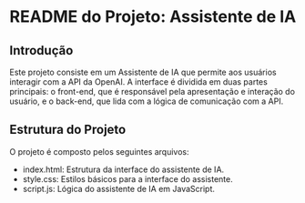 # README do Projeto: Assistente de IA

## Introdução

Este projeto consiste em um Assistente de IA que permite aos usuários interagir com a API da OpenAI. A interface é dividida em duas partes principais: o front-end, que é responsável pela apresentação e interação do usuário, e o back-end, que lida com a lógica de comunicação com a API.

## Estrutura do Projeto

O projeto é composto pelos seguintes arquivos:

- index.html: Estrutura da interface do assistente de IA.
- style.css: Estilos básicos para a interface do assistente.
- script.js: Lógica do assistente de IA em JavaScript.
